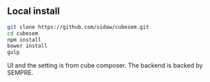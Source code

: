## Local install

```sh
git clone https://github.com/sidaw/cubesem.git
cd cubesem
npm install
bower install
gulp
```

UI and the setting is from cube composer. The backend is backed by SEMPRE.
